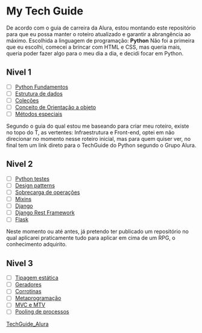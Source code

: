 ﻿# My Tech Guide

De acordo com o guia de carreira da Alura, estou montando este repositório para que eu possa manter o roteiro atualizado e garantir a abrangência ao máximo.
Escolhida a linguagem de programação: **Python**
Não foi a primeira que eu escolhi, comecei a brincar com HTML e CSS, mas queria mais, queria poder fazer algo para o meu dia a dia, e decidi focar em Python.

## Nivel 1

- [ ] [Python Fundamentos]()
- [ ] [Estrutura de dados]()
- [ ] [Coleções]()
- [ ] [Conceito de Orientação a objeto]()
- [ ] [Métodos especiais]()

Segundo o guia do qual estou me baseando para criar meu roteiro, existe no topo do T, as vertentes: Infraestrutura e Front-end, optei em não direcionar no momento nesse roteiro inicial, mas para quem quiser ver, no final tem um link direto para o TechGuide do Python segundo o Grupo Alura.

## Nivel 2

- [ ] [Python testes]()
- [ ] [Design patterns]()
- [ ] [Sobrecarga de operações]()
- [ ] [Mixins]()
- [ ] [Django]()
- [ ] [Django Rest Framework]()
- [ ] [Flask]()

Neste momento ou até antes, já pretendo ter publicado um repositório no qual aplicarei praticamente tudo para aplicar em cima de um RPG, o conhecimento adquirito.

## Nivel 3

- [ ] [Tipagem estática]()
- [ ] [Geradores]()
- [ ] [Corrotinas]()
- [ ] [Metaprogramação]()
- [ ] [MVC e MTV]()
- [ ] [Pooling de processos]()

[TechGuide_Alura](https://techguide.sh/pt-BR/path/python/)
